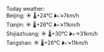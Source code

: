 Today weather:  
Beijing: ☀️ 🌡️+24°C 🌬️↘7km/h  
Tianjin: ☀️ 🌡️+26°C 🌬️↘11km/h  
Shijiazhuang: ☀️ 🌡️+30°C 🌬️→31km/h  
Tangshan: ☀️ 🌡️+26°C 🌬️↘11km/h  
